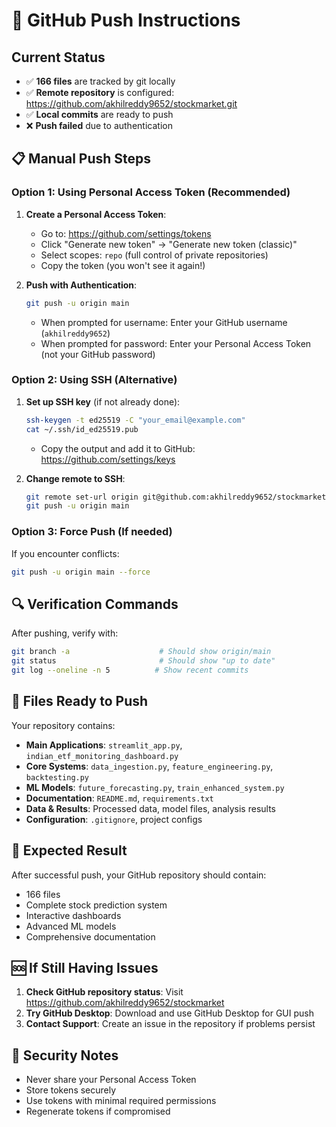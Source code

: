 # 🚀 GitHub Push Instructions

## Current Status
- ✅ **166 files** are tracked by git locally
- ✅ **Remote repository** is configured: https://github.com/akhilreddy9652/stockmarket.git
- ✅ **Local commits** are ready to push
- ❌ **Push failed** due to authentication

## 📋 Manual Push Steps

### Option 1: Using Personal Access Token (Recommended)

1. **Create a Personal Access Token**:
   - Go to: https://github.com/settings/tokens
   - Click "Generate new token" → "Generate new token (classic)"
   - Select scopes: `repo` (full control of private repositories)
   - Copy the token (you won't see it again!)

2. **Push with Authentication**:
   ```bash
   git push -u origin main
   ```
   - When prompted for username: Enter your GitHub username (`akhilreddy9652`)
   - When prompted for password: Enter your Personal Access Token (not your GitHub password)

### Option 2: Using SSH (Alternative)

1. **Set up SSH key** (if not already done):
   ```bash
   ssh-keygen -t ed25519 -C "your_email@example.com"
   cat ~/.ssh/id_ed25519.pub
   ```
   - Copy the output and add it to GitHub: https://github.com/settings/keys

2. **Change remote to SSH**:
   ```bash
   git remote set-url origin git@github.com:akhilreddy9652/stockmarket.git
   git push -u origin main
   ```

### Option 3: Force Push (If needed)

If you encounter conflicts:
```bash
git push -u origin main --force
```

## 🔍 Verification Commands

After pushing, verify with:
```bash
git branch -a                    # Should show origin/main
git status                       # Should show "up to date"
git log --oneline -n 5          # Show recent commits
```

## 📁 Files Ready to Push

Your repository contains:
- **Main Applications**: `streamlit_app.py`, `indian_etf_monitoring_dashboard.py`
- **Core Systems**: `data_ingestion.py`, `feature_engineering.py`, `backtesting.py`
- **ML Models**: `future_forecasting.py`, `train_enhanced_system.py`
- **Documentation**: `README.md`, `requirements.txt`
- **Data & Results**: Processed data, model files, analysis results
- **Configuration**: `.gitignore`, project configs

## 🎯 Expected Result

After successful push, your GitHub repository should contain:
- 166 files
- Complete stock prediction system
- Interactive dashboards
- Advanced ML models
- Comprehensive documentation

## 🆘 If Still Having Issues

1. **Check GitHub repository status**: Visit https://github.com/akhilreddy9652/stockmarket
2. **Try GitHub Desktop**: Download and use GitHub Desktop for GUI push
3. **Contact Support**: Create an issue in the repository if problems persist

## 🔐 Security Notes

- Never share your Personal Access Token
- Store tokens securely
- Use tokens with minimal required permissions
- Regenerate tokens if compromised 
